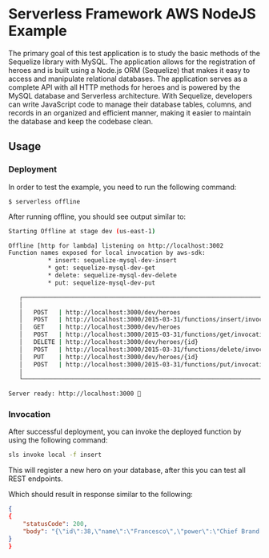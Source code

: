 # Serverless Framework AWS NodeJS Example

The primary goal of this test application is to study the basic methods of the Sequelize library with MySQL. The application allows for the registration of heroes and is built using a Node.js ORM (Sequelize) that makes it easy to access and manipulate relational databases. The application serves as a complete API with all HTTP methods for heroes and is powered by the MySQL database and Serverless architecture. With Sequelize, developers can write JavaScript code to manage their database tables, columns, and records in an organized and efficient manner, making it easier to maintain the database and keep the codebase clean.

## Usage

### Deployment

In order to test the example, you need to run the following command:

```
$ serverless offline
```

After running offline, you should see output similar to:

```bash
Starting Offline at stage dev (us-east-1)

Offline [http for lambda] listening on http://localhost:3002
Function names exposed for local invocation by aws-sdk:
           * insert: sequelize-mysql-dev-insert
           * get: sequelize-mysql-dev-get
           * delete: sequelize-mysql-dev-delete
           * put: sequelize-mysql-dev-put

   ┌────────────────────────────────────────────────────────────────────────────┐
   │                                                                            │
   │   POST   | http://localhost:3000/dev/heroes                                │
   │   POST   | http://localhost:3000/2015-03-31/functions/insert/invocations   │
   │   GET    | http://localhost:3000/dev/heroes                                │
   │   POST   | http://localhost:3000/2015-03-31/functions/get/invocations      │
   │   DELETE | http://localhost:3000/dev/heroes/{id}                           │
   │   POST   | http://localhost:3000/2015-03-31/functions/delete/invocations   │
   │   PUT    | http://localhost:3000/dev/heroes/{id}                           │
   │   POST   | http://localhost:3000/2015-03-31/functions/put/invocations      │
   │                                                                            │
   └────────────────────────────────────────────────────────────────────────────┘

Server ready: http://localhost:3000 🚀

```

### Invocation

After successful deployment, you can invoke the deployed function by using the following command:

```bash
sls invoke local -f insert
```
This will register a new hero on your database, after this you can test all REST endpoints.

Which should result in response similar to the following:

```json
{
{
    "statusCode": 200,
    "body": "{\"id\":38,\"name\":\"Francesco\",\"power\":\"Chief Brand Supervisor\",\"updatedAt\":\"2023-02-13T22:21:54.825Z\",\"createdAt\":\"2023-02-13T22:21:54.825Z\"}"
}
}
```
